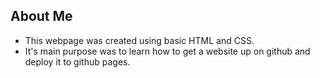 ## About Me 

* This webpage was created using basic HTML and CSS. 
* It's main purpose was to learn how to get a website up on github and deploy it to github pages.
